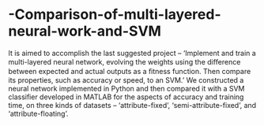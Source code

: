 # -Comparison-of-multi-layered-neural-work-and-SVM
It is aimed to accomplish the last suggested project – ‘Implement and train a multi-layered neural network, evolving the weights using the diﬀerence between expected and actual outputs as a ﬁtness function. Then compare its properties, such as accuracy or speed, to an SVM.’ We constructed a neural network implemented in Python and then compared it with a SVM classifier developed in MATLAB for the aspects of accuracy and training time, on three kinds of datasets – ‘attribute-fixed’, ‘semi-attribute-fixed’, and ‘attribute-floating’. 
